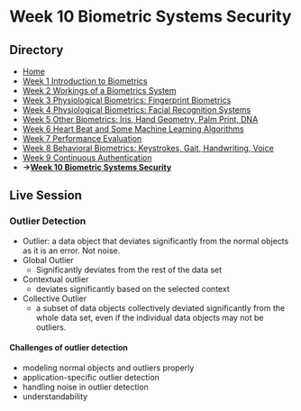 # Week 10 Biometric Systems Security

## Directory
- [Home](/README.md#table-of-contents)
- [Week 1 Introduction to Biometrics](/week1/README.md#week-1-introduction-to-biometrics)
- [Week 2 Workings of a Biometrics System](/week2/README.md#week-2-workings-of-a-biometrics-system)
- [Week 3 Physiological Biometrics: Fingerprint Biometrics](/week3/README.md#week-3-physiological-biometrics-fingerprint-biometrics)
- [Week 4 Physiological Biometrics: Facial Recognition Systems](/week4/README.md#week-4-physiological-biometrics-facial-recognition-systems)
- [Week 5 Other Biometrics: Iris, Hand Geometry, Palm Print, DNA](/week5/README.md#week-5-other-biometrics-iris-hand-geometry-palm-print-dna)
- [Week 6 Heart Beat and Some Machine Learning Algorithms](/week6/README.md#week-6-heart-beat-and-some-machine-learning-algorithms)
- [Week 7 Performance Evaluation](/week7/README.md#week-7-performance-evaluation)
- [Week 8 Behavioral Biometrics: Keystrokes, Gait, Handwriting, Voice](/week8/README,md#week-8-behavioral-biometrics-keystrokes-gait-handwriting-voice)
- [Week 9 Continuous Authentication](/week9/README.md#week-9-continuous-authentication)
- **&rarr;[Week 10 Biometric Systems Security](/week10/README.md#week-10-biometric-systems-security)**


## Live Session

### Outlier Detection
- Outlier: a data object that deviates significantly from the normal objects as it is an error. Not noise.
- Global Outlier
  - Significantly deviates from the rest of the data set
- Contextual outlier
  - deviates significantly based on the selected context
- Collective Outlier
  - a subset of data objects collectively deviated significantly from the whole data set, even if the individual data objects may not be outliers.
  
#### Challenges of outlier detection
- modeling normal objects and outliers properly
- application-specific outlier detection
- handling noise in outlier detection
- understandability